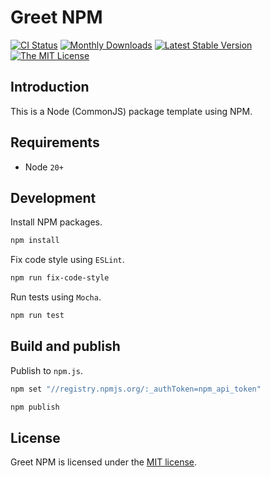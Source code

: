 # Greet NPM

<a href="https://github.com/seriquynh/greet-npm/actions"><img src="https://github.com/seriquynh/greet-npm/workflows/test/badge.svg" alt="CI Status"></a>
<a href="https://pypi.org/project/greet-npm-commonjs"><img src="https://img.shields.io/npm/dm/greet-npm-commonjs" alt="Monthly Downloads"></a>
<a href="https://pypi.org/project/greet-npm-commonjs"><img src="https://img.shields.io/npm/v/greet-npm-commonjs" alt="Latest Stable Version"></a>
<a href="https://pypi.org/project/greet-npm-commonjs"><img src="https://img.shields.io/npm/l/greet-npm-commonjs" alt="The MIT License"></a>

## Introduction

This is a Node (CommonJS) package template using NPM.

## Requirements

- Node `20+`

## Development

Install NPM packages.

```bash
npm install
```

Fix code style using `ESLint`.

```bash
npm run fix-code-style
```

Run tests using `Mocha`.

```bash
npm run test
```

## Build and publish

Publish to `npm.js`.

```bash
npm set "//registry.npmjs.org/:_authToken=npm_api_token"

npm publish
```

## License

Greet NPM is licensed under the [MIT license](LICENSE.md).
